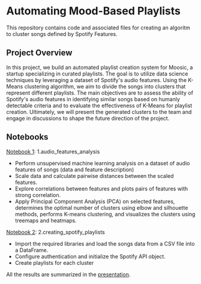 # Automating Mood-Based Playlists
This repository contains code and associated files for creating an algoritm to cluster songs defined by Spotify Features.

## Project Overview
In this project, we build an automated playlist creation system for Moosic, a startup specializing in curated playlists. The goal is to utilize data science techniques by leveraging a dataset of Spotify's audio features. Using the K-Means clustering algorithm, we aim to divide the songs into clusters that represent different playlists. The main objectives are to assess the ability of Spotify's audio features in identifying similar songs based on humanly detectable criteria and to evaluate the effectiveness of K-Means for playlist creation. Ultimately, we will present the generated clusters to the team and engage in discussions to shape the future direction of the project.

## Notebooks
[Notebook 1](): 1.audio_features_analysis

* Perform unsupervised machine learning analysis on a dataset of audio features of songs (data and feature description)
* Scale data and calculate pairwise distances between the scaled features.
* Explore correlations between features and plots pairs of features with strong correlation.
* Apply Principal Component Analysis (PCA) on selected features, determines the optimal number of clusters using elbow and silhouette methods, performs K-means clustering, and visualizes the clusters using treemaps and heatmaps.

[Notebook 2](): 2.creating_spotify_playlists

* Import the required libraries and load the songs data from a CSV file into a DataFrame.
* Configure authentication and initialize the Spotify API object.
* Create playlists for each cluster

All the results are summarized in the [presentation]().
